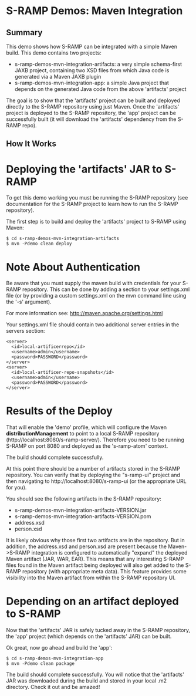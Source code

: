 # S-RAMP Demos: Maven Integration

## Summary

This demo shows how S-RAMP can be integrated with a simple Maven build.  This demo contains two
projects:

* s-ramp-demos-mvn-integration-artifacts: a very simple schema-first JAXB project, containing two XSD files from which Java code is generated via a Maven JAXB plugin
* s-ramp-demos-mvn-integration-app: a simple Java project that depends on the generated Java code from the above 'artifacts' project

The goal is to show that the 'artifacts' project can be built and deployed directly to the S-RAMP 
repository using just Maven.  Once the 'artifacts' project is deployed to the S-RAMP repository, the
'app' project can be successfully built (it will download the 'artifacts' dependency from the S-RAMP
repo).

## How It Works

# Deploying the 'artifacts' JAR to S-RAMP

To get this demo working you must be running the S-RAMP repository (see documentation for the S-RAMP
project to learn how to run the S-RAMP repository).

The first step is to build and deploy the 'artifacts' project to S-RAMP using Maven:

	$ cd s-ramp-demos-mvn-integration-artifacts
	$ mvn -Pdemo clean deploy

# Note About Authentication

Be aware that you must supply the maven build with credentials for your S-RAMP repository.  This
can be done by adding a section to your settings.xml file (or by providing a custom settings.xml
on the mvn command line using the '-s' argument).

For more information see:  http://maven.apache.org/settings.html

Your settings.xml file should contain two additional server entries in the servers section:

    <server>
      <id>local-artificerrepo</id>
      <username>admin</username>
      <password>PASSWORD</password>
    </server>
    <server>
      <id>local-artificer-repo-snapshots</id>
      <username>admin</username>
      <password>PASSWORD</password>
    </server>

# Results of the Deploy

That will enable the 'demo' profile, which will configure the Maven **distributionManagement** to
point to a local S-RAMP repository (http://localhost:8080/s-ramp-server/).  Therefore you need to
be running S-RAMP on port 8080 and deployed as the 's-ramp-atom' context.

The build should complete successfully.

At this point there should be a number of artifacts stored in the S-RAMP repository.  You can verify
that by deploying the "s-ramp-ui" project and then navigating to http://localhost:8080/s-ramp-ui (or
the appropriate URL for you).

You should see the following artifacts in the S-RAMP repository:

* s-ramp-demos-mvn-integration-artifacts-VERSION.jar
* s-ramp-demos-mvn-integration-artifacts-VERSION.pom
* address.xsd
* person.xsd

It is likely obvious why those first two artifacts are in the repository.  But in addition, the
address.xsd and person.xsd are present because the Maven->S-RAMP integration is configured to
automatically "expand" the deployed Maven artifact (JAR, WAR, EAR).  This means that any 
interesting S-RAMP files found in the Maven artifact being deployed will also get added to the
S-RAMP repository (with appropriate meta data).  This feature provides some visibility into the
Maven artifact from within the S-RAMP repository UI.

# Depending on an artifact deployed to S-RAMP

Now that the 'artifacts' JAR is safely tucked away in the S-RAMP repository, the 'app' project 
(which depends on the 'artifacts' JAR) can be built.

Ok great, now go ahead and build the 'app':

	$ cd s-ramp-demos-mvn-integration-app
	$ mvn -Pdemo clean package

The build should complete successfully.  You will notice that the 'artifacts' JAR was downloaded
during the build and stored in your local .m2 directory.  Check it out and be amazed!
